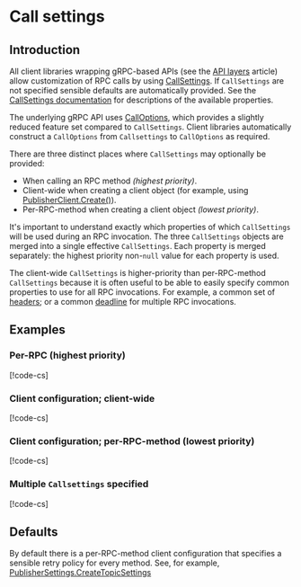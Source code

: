 # Call settings

## Introduction

All client libraries wrapping gRPC-based APIs (see the [API layers](api-layers.md) article)
allow customization of RPC calls by using
[CallSettings](obj/api/Google.Api.Gax.Grpc.CallSettings.yml). If `CallSettings` are
not specified sensible defaults are automatically provided.
See the [CallSettings documentation](obj/api/Google.Api.Gax.Grpc.CallSettings.yml)
for descriptions of the available properties.

The underlying gRPC API uses
[CallOptions](http://www.grpc.io/grpc/csharp/html/T_Grpc_Core_CallOptions.htm),
which provides a slightly reduced feature set compared to `CallSettings`.
Client libraries automatically construct a `CallOptions` from `Callsettings`
to `CallOptions` as required.

There are three distinct places where `CallSettings` may optionally be provided:

* When calling an RPC method *(highest priority)*.
* Client-wide when creating a client object (for example, using
[PublisherClient.Create()](Google.Pubsub.V1/api/Google.Pubsub.V1.PublisherClient.html#Google_Pubsub_V1_PublisherClient_Create_Google_Api_Gax_ServiceEndpoint_Google_Pubsub_V1_PublisherSettings_)).
* Per-RPC-method when creating a client object *(lowest priority)*.

It's important to understand exactly which properties of which `CallSettings` will be used during an RPC invocation.
The three `CallSettings` objects are merged into a single effective `CallSettings`.
Each property is merged separately: the highest priority non-`null` value for each
property is used.

The client-wide `CallSettings` is higher-priority than per-RPC-method `CallSettings`
because it is often useful to be able to easily specify common properties to use
for all RPC invocations. For example, a common set of
[headers](obj/api/Google.Api.Gax.Grpc.CallSettings.yml#Google_Api_Gax_Grpc_CallSettings_Headers);
or a common
[deadline](obj/api/Google.Api.Gax.Grpc.CallSettings.yml#Google_Api_Gax_Grpc_CallSettings_Timing)
for multiple RPC invocations.

## Examples

### Per-RPC (highest priority)

[!code-cs[](obj/snippets/Google.Cloud.Docs.CallSettings.txt#PerRpc)]

### Client configuration; client-wide

[!code-cs[](obj/snippets/Google.Cloud.Docs.CallSettings.txt#ClientWide)]

### Client configuration; per-RPC-method (lowest priority)

[!code-cs[](obj/snippets/Google.Cloud.Docs.CallSettings.txt#ClientPerMethod)]

### Multiple `Callsettings` specified

[!code-cs[](obj/snippets/Google.Cloud.Docs.CallSettings.txt#Overrides)]

## Defaults

By default there is a per-RPC-method client configuration that specifies a sensible
retry policy for every method. See, for example,
[PublisherSettings.CreateTopicSettings](Google.Pubsub.V1/api/Google.Pubsub.V1.PublisherSettings.html#Google_Pubsub_V1_PublisherSettings_CreateTopicSettings)
